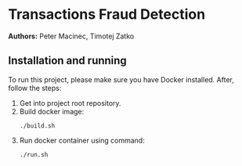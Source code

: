 # Transactions Fraud Detection

**Authors:** Peter Macinec, Timotej Zatko

## Installation and running

To run this project, please make sure you have Docker installed. After, follow the steps:
1. Get into project root repository.
1. Build docker image:
    ```
    ./build.sh
    ```
1. Run docker container using command: 
    ```
    ./run.sh
    ```

